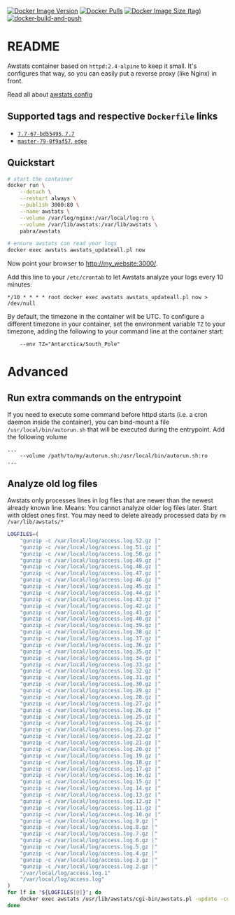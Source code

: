 [![Docker Image Version](https://img.shields.io/docker/v/pabra/awstats/7.7?logo=docker&sort=semver)](https://hub.docker.com/r/pabra/awstats)
[![Docker Pulls](https://img.shields.io/docker/pulls/pabra/awstats?label=pulls&logo=docker)](https://hub.docker.com/r/pabra/awstats)
[![Docker Image Size (tag)](https://img.shields.io/docker/image-size/pabra/awstats/7.8?label=size&logo=docker)](https://hub.docker.com/r/pabra/awstats)
[![docker-build-and-push](https://github.com/pabra/docker_awstats/workflows/docker-build-and-push/badge.svg?branch=master)](https://github.com/pabra/docker_awstats/actions?query=workflow%3Adocker-build-and-push+branch%3Amaster)

# README

Awstats container based on `httpd:2.4-alpine` to keep it small. It's configures
that way, so you can easily put a reverse proxy (like Nginx) in front.

Read all about [awstats config](http://www.awstats.org/docs/awstats_config.html)

## Supported tags and respective `Dockerfile` links

-   [`7.7-67-bd55495`, `7.7`](https://github.com/pabra/docker_awstats/blob/7.7/Dockerfile)
-   [`master-79-0f9af57`, `edge`](https://github.com/pabra/docker_awstats/blob/master/Dockerfile)

## Quickstart

```bash
# start the container
docker run \
    --detach \
    --restart always \
    --publish 3000:80 \
    --name awstats \
    --volume /var/log/nginx:/var/local/log:ro \
    --volume /var/lib/awstats:/var/lib/awstats \
    pabra/awstats

# ensure awstats can read your logs
docker exec awstats awstats_updateall.pl now
```

Now point your browser to [http://my_website:3000/]().

Add this line to your `/etc/crontab` to let Awstats analyze your logs every 10 minutes:

```
*/10 * * * * root docker exec awstats awstats_updateall.pl now > /dev/null
```

By default, the timezone in the container will be UTC. To configure a different
timezone in your container, set the environment variable `TZ` to your timezone,
adding the following to your command line at the container start:

```
    --env TZ="Antarctica/South_Pole"
```

# Advanced

## Run extra commands on the entrypoint

If you need to execute some command before httpd starts (i.e. a cron daemon inside
the container), you can bind-mount a file `/usr/local/bin/autorun.sh` that will
be executed during the entrypoint. Add the following volume

```
...
    --volume /path/to/my/autorun.sh:/usr/local/bin/autorun.sh:ro
...
```

## Analyze old log files

Awstats only processes lines in log files that are newer than the newest already
known line.
Means: You cannot analyze older log files later. Start with oldest ones first.
You may need to delete already processed data by `rm /var/lib/awstats/*`

```bash
LOGFILES=(
    "gunzip -c /var/local/log/access.log.52.gz |"
    "gunzip -c /var/local/log/access.log.51.gz |"
    "gunzip -c /var/local/log/access.log.50.gz |"
    "gunzip -c /var/local/log/access.log.49.gz |"
    "gunzip -c /var/local/log/access.log.48.gz |"
    "gunzip -c /var/local/log/access.log.47.gz |"
    "gunzip -c /var/local/log/access.log.46.gz |"
    "gunzip -c /var/local/log/access.log.45.gz |"
    "gunzip -c /var/local/log/access.log.44.gz |"
    "gunzip -c /var/local/log/access.log.43.gz |"
    "gunzip -c /var/local/log/access.log.42.gz |"
    "gunzip -c /var/local/log/access.log.41.gz |"
    "gunzip -c /var/local/log/access.log.40.gz |"
    "gunzip -c /var/local/log/access.log.39.gz |"
    "gunzip -c /var/local/log/access.log.38.gz |"
    "gunzip -c /var/local/log/access.log.37.gz |"
    "gunzip -c /var/local/log/access.log.36.gz |"
    "gunzip -c /var/local/log/access.log.35.gz |"
    "gunzip -c /var/local/log/access.log.34.gz |"
    "gunzip -c /var/local/log/access.log.33.gz |"
    "gunzip -c /var/local/log/access.log.32.gz |"
    "gunzip -c /var/local/log/access.log.31.gz |"
    "gunzip -c /var/local/log/access.log.30.gz |"
    "gunzip -c /var/local/log/access.log.29.gz |"
    "gunzip -c /var/local/log/access.log.28.gz |"
    "gunzip -c /var/local/log/access.log.27.gz |"
    "gunzip -c /var/local/log/access.log.26.gz |"
    "gunzip -c /var/local/log/access.log.25.gz |"
    "gunzip -c /var/local/log/access.log.24.gz |"
    "gunzip -c /var/local/log/access.log.23.gz |"
    "gunzip -c /var/local/log/access.log.22.gz |"
    "gunzip -c /var/local/log/access.log.21.gz |"
    "gunzip -c /var/local/log/access.log.20.gz |"
    "gunzip -c /var/local/log/access.log.19.gz |"
    "gunzip -c /var/local/log/access.log.18.gz |"
    "gunzip -c /var/local/log/access.log.17.gz |"
    "gunzip -c /var/local/log/access.log.16.gz |"
    "gunzip -c /var/local/log/access.log.15.gz |"
    "gunzip -c /var/local/log/access.log.14.gz |"
    "gunzip -c /var/local/log/access.log.13.gz |"
    "gunzip -c /var/local/log/access.log.12.gz |"
    "gunzip -c /var/local/log/access.log.11.gz |"
    "gunzip -c /var/local/log/access.log.10.gz |"
    "gunzip -c /var/local/log/access.log.9.gz |"
    "gunzip -c /var/local/log/access.log.8.gz |"
    "gunzip -c /var/local/log/access.log.7.gz |"
    "gunzip -c /var/local/log/access.log.6.gz |"
    "gunzip -c /var/local/log/access.log.5.gz |"
    "gunzip -c /var/local/log/access.log.4.gz |"
    "gunzip -c /var/local/log/access.log.3.gz |"
    "gunzip -c /var/local/log/access.log.2.gz |"
    "/var/local/log/access.log.1"
    "/var/local/log/access.log"
)
for lf in "${LOGFILES[@]}"; do
    docker exec awstats /usr/lib/awstats/cgi-bin/awstats.pl -update -config=my_website -LogFile="$lf"
done
```
